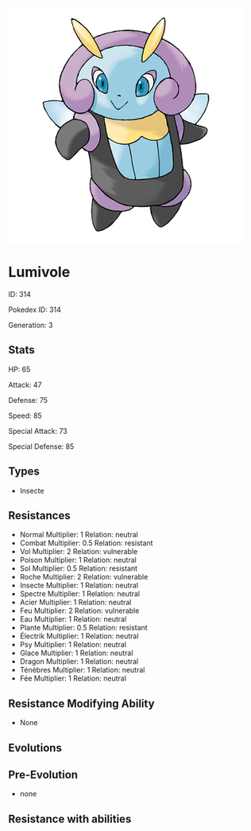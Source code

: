 ![](https://raw.githubusercontent.com/PokeAPI/sprites/master/sprites/pokemon/other/official-artwork/314.png)

# Lumivole
ID: 314

Pokedex ID: 314

Generation: 3

## Stats

HP: 65

Attack: 47

Defense: 75

Speed: 85

Special Attack: 73

Special Defense: 85

## Types

- Insecte
## Resistances

- Normal Multiplier: 1 Relation: neutral
- Combat Multiplier: 0.5 Relation: resistant
- Vol Multiplier: 2 Relation: vulnerable
- Poison Multiplier: 1 Relation: neutral
- Sol Multiplier: 0.5 Relation: resistant
- Roche Multiplier: 2 Relation: vulnerable
- Insecte Multiplier: 1 Relation: neutral
- Spectre Multiplier: 1 Relation: neutral
- Acier Multiplier: 1 Relation: neutral
- Feu Multiplier: 2 Relation: vulnerable
- Eau Multiplier: 1 Relation: neutral
- Plante Multiplier: 0.5 Relation: resistant
- Électrik Multiplier: 1 Relation: neutral
- Psy Multiplier: 1 Relation: neutral
- Glace Multiplier: 1 Relation: neutral
- Dragon Multiplier: 1 Relation: neutral
- Ténèbres Multiplier: 1 Relation: neutral
- Fée Multiplier: 1 Relation: neutral
## Resistance Modifying Ability

- None

## Evolutions

## Pre-Evolution

- none

## Resistance with abilities
